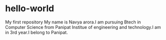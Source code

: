 # hello-world
My first repository
My name is Navya arora.I am pursuing Btech in Computer Science from Panipat Institue of engineering and technology.I am in 3rd year.I belong to Panipat.

